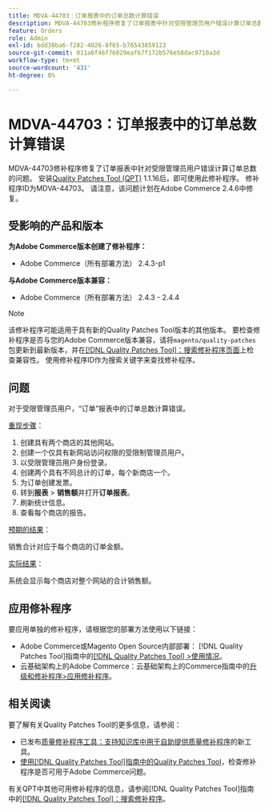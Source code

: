 ```yaml
---
title: MDVA-44703：订单报表中的订单总数计算错误
description: MDVA-44703修补程序修复了订单报表中针对受限管理员用户错误计算订单总数的问题。 安装[Quality Patches Tool (QPT)](https://experienceleague.adobe.com/en/docs/commerce-operations/tools/quality-patches-tool/quality-patches-tool-to-self-serve-quality-patches) 1.1.16后，即可使用此修补程序。 修补程序ID为MDVA-44703。 请注意，该问题计划在Adobe Commerce 2.4.6中修复。
feature: Orders
role: Admin
exl-id: bdd38ba6-f282-4026-8f65-b76543859123
source-git-commit: 011a6f46f76029eaf67f172b576e58dac9710a3d
workflow-type: tm+mt
source-wordcount: '431'
ht-degree: 0%

---
```


# MDVA-44703：订单报表中的订单总数计算错误

MDVA-44703修补程序修复了订单报表中针对受限管理员用户错误计算订单总数的问题。 安装[Quality Patches Tool (QPT)](https://experienceleague.adobe.com/en/docs/commerce-operations/tools/quality-patches-tool/quality-patches-tool-to-self-serve-quality-patches) 1.1.16后，即可使用此修补程序。 修补程序ID为MDVA-44703。 请注意，该问题计划在Adobe Commerce 2.4.6中修复。

## 受影响的产品和版本

**为Adobe Commerce版本创建了修补程序：**

* Adobe Commerce（所有部署方法） 2.4.3-p1

**与Adobe Commerce版本兼容：**

* Adobe Commerce（所有部署方法） 2.4.3 - 2.4.4

>[!NOTE]
>
>该修补程序可能适用于具有新的Quality Patches Tool版本的其他版本。 要检查修补程序是否与您的Adobe Commerce版本兼容，请将`magento/quality-patches`包更新到最新版本，并在[[!DNL Quality Patches Tool]：搜索修补程序页面](https://experienceleague.adobe.com/en/docs/commerce-operations/tools/quality-patches-tool/quality-patches-tool-to-self-serve-quality-patches)上检查兼容性。 使用修补程序ID作为搜索关键字来查找修补程序。

## 问题

对于受限管理员用户，“订单”报表中的订单总数计算错误。

<u>重现步骤</u>：

1. 创建具有两个商店的其他网站。
1. 创建一个仅具有新网站访问权限的受限制管理员用户。
1. 以受限管理员用户身份登录。
1. 创建两个具有不同总计的订单，每个新商店一个。
1. 为订单创建发票。
1. 转到&#x200B;**报表** > **销售额**&#x200B;并打开&#x200B;**订单报表**。
1. 刷新统计信息。
1. 查看每个商店的报告。

<u>预期的结果</u>：

销售合计对应于每个商店的订单金额。

<u>实际结果</u>：

系统会显示每个商店对整个网站的合计销售额。

## 应用修补程序

要应用单独的修补程序，请根据您的部署方法使用以下链接：

* Adobe Commerce或Magento Open Source内部部署： [!DNL Quality Patches Tool]指南中的[[!DNL Quality Patches Tool] >使用情况](/help/tools/quality-patches-tool/usage.md)。
* 云基础架构上的Adobe Commerce：云基础架构上的Commerce指南中的[升级和修补程序>应用修补程序](https://experienceleague.adobe.com/docs/commerce-cloud-service/user-guide/develop/upgrade/apply-patches.html)。

## 相关阅读

要了解有关Quality Patches Tool的更多信息，请参阅：

* 已发布[质量修补程序工具：支持知识库中用于自助提供质量修补程序](https://experienceleague.adobe.com/en/docs/commerce-operations/tools/quality-patches-tool/quality-patches-tool-to-self-serve-quality-patches)的新工具。
* [使用[!DNL Quality Patches Tool]指南中的Quality Patches Tool](/help/tools/quality-patches-tool/patches-available-in-qpt/check-patch-for-magento-issue-with-magento-quality-patches.md)，检查修补程序是否可用于Adobe Commerce问题。

有关QPT中其他可用修补程序的信息，请参阅[!DNL Quality Patches Tool]指南中的[[!DNL Quality Patches Tool]：搜索修补程序](https://experienceleague.adobe.com/tools/commerce-quality-patches/index.html)。
